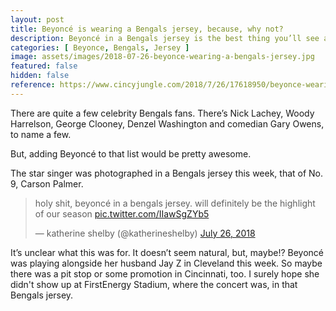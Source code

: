 ```yaml
---
layout: post
title: Beyoncé is wearing a Bengals jersey, because, why not?
description: Beyoncé in a Bengals jersey is the best thing you’ll see all day. I’m completely kidding. Not about Beyonce wearing a Bengals jersey though.
categories: [ Beyonce, Bengals, Jersey ]
image: assets/images/2018-07-26-beyonce-wearing-a-bengals-jersey.jpg
featured: false
hidden: false
reference: https://www.cincyjungle.com/2018/7/26/17618950/beyonce-wearing-a-bengals-jersey-because-why-not
---
```

There are quite a few celebrity Bengals fans. There’s Nick Lachey, Woody Harrelson, George Clooney, Denzel Washington and comedian Gary Owens, to name a few.

But, adding Beyoncé to that list would be pretty awesome.

The star singer was photographed in a Bengals jersey this week, that of No. 9, Carson Palmer.

<blockquote class="twitter-tweet" data-lang="en"><p lang="en" dir="ltr">holy shit, beyoncé in a bengals jersey. will definitely be the highlight of our season <a href="https://t.co/IIawSgZYb5">pic.twitter.com/IIawSgZYb5</a></p>&mdash; katherine shelby (@katherineshelby) <a href="https://twitter.com/katherineshelby/status/1022547175509843968?ref_src=twsrc%5Etfw">July 26, 2018</a></blockquote> <script async src="https://platform.twitter.com/widgets.js" charset="utf-8"></script> 

It’s unclear what this was for. It doesn’t seem natural, but, maybe!? Beyoncé was playing alongside her husband Jay Z in Cleveland this week. So maybe there was a pit stop or some promotion in Cincinnati, too. I surely hope she didn't show up at FirstEnergy Stadium, where the concert was, in that Bengals jersey.

